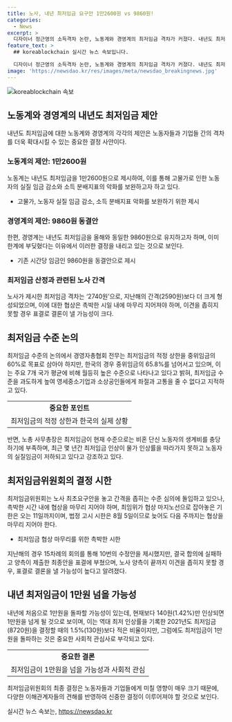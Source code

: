 ```yaml
---
title: 노사, 내년 최저임금 요구안 1만2600원 vs 9860원!
categories:
  - News
excerpt: >
  디자이너 정근영의 소득격차 논란, 노동계와 경영계의 최저임금 격차가 커졌다. 내년도 최저임금 논의에서 노사는 1만2600원, 경영계는 9860원을 제시하며 격차가 2740원에 이르렀다. 노사는 고물가와 소득분배 악화 등을 근거로 1만2600원을 주장하고, 경영계는 지급능력을 강조하며 9860원을 제시했다. 한국노총은 최저임금의 실질감소를 우려하며 27.8%의 증액을 주장했고, 한국경영자총협회는 최저임금을 낮추어 영세기업과 소상공인에게 고통을 줄 수 없다고 주장했다. 앞으로 남은 협상기한이 촉박한 상황에서 최저임금 인상 여부에 관심이 집중되고 있다. (문자수: 150)
feature_text: >
  ## koreablockchain 실시간 뉴스 속보입니다.

  디자이너 정근영의 소득격차 논란, 노동계와 경영계의 최저임금 격차가 커졌다. 내년도 최저임금 논의에서 노사는 1만2600원, 경영계는 9860원을 제시하며 격차가 2740원에 이르렀다. 노사는 고물가와 소득분배 악화 등을 근거로 1만2600원을 주장하고, 경영계는 지급능력을 강조하며 9860원을 제시했다. 한국노총은 최저임금의 실질감소를 우려하며 27.8%의 증액을 주장했고, 한국경영자총협회는 최저임금을 낮추어 영세기업과 소상공인에게 고통을 줄 수 없다고 주장했다. 앞으로 남은 협상기한이 촉박한 상황에서 최저임금 인상 여부에 관심이 집중되고 있다. (문자수: 150)
image: 'https://newsdao.kr/res/images/meta/newsdao_breakingnews.jpg'
---
```


<p><img src="https://newsdao.kr/res/images/meta/newsdao_breakingnews.jpg" alt="koreablockchain 속보" /></p>

<h2 data-ke-size="size26">노동계와 경영계의 내년도 최저임금 제안</h2>

<p data-ke-size="size16">내년도 최저임금에 대한 노동계와 경영계의 각각의 제안은 노동자들과 기업들 간의 격차를 더욱 확대시킬 수 있는 중요한 결정 사안이다.</p>

<h3>노동계의 제안: 1만2600원</h3>

<p data-ke-size="size16">노동계는 내년도 최저임금을 1만2600원으로 제시하여, 이를 통해 고물가로 인한 노동자의 실질 임금 감소와 소득 분배지표의 악화를 보완하고자 하고 있다.</p>

<ul>
    <li>고물가, 노동자 실질 임금 감소, 소득 분배지표 악화를 보완하기 위한 제시</li>
</ul>

<h3>경영계의 제안: 9860원 동결안</h3>

<p data-ke-size="size16">한편, 경영계는 내년도 최저임금을 올해와 동일한 9860원으로 유지하고자 하며, 이미 한계에 부딪혔다는 이유에서 이러한 결정을 내리고 있는 것으로 보인다.</p>

<ul>
    <li>기존 시간당 임금인 9860원을 동결안으로 제시</li>
</ul>

<h3>최저임금 산정과 관련된 노사 간격</h3>

<p data-ke-size="size16">노사가 제시한 최저임금 격차는 ‘2740원’으로, 지난해의 간격(2590원)보다 더 크게 형성되었으며, 이에 대한 협상은 촉박한 시일 내에 마무리 지어져야 하며, 이견을 좁히지 못할 경우 표결로 결론이 낼 가능성이 크다.</p>

<h2 data-ke-size="size26">최저임금 수준 논의</h2>

<p data-ke-size="size16">최저임금 수준의 논의에서 경영자총협회 전무는 최저임금의 적정 상한을 중위임금의 60%로 목표로 삼아야 하지만, 한국의 경우 중위임금의 65.8%를 넘어서고 있으며, 이는 주요 7개 국가 평균에 비해 월등히 높은 수준으로 나타나고 있다고 밝혀, 최저임금 수준을 과도하게 높여 영세중소기업과 소상공인들에게 좌절과 고통을 줄 수 없다고 지적하고 있다.</p>

<table>
  <tr>
    <td style="text-align: center; height: 17px;"><b>중요한 포인트</b></td>
  </tr>
  <tr>
    <td style="text-align: center; height: 17px;">최저임금의 적정 상한과 한국의 실제 상황</td>
  </tr>
</table>

<p data-ke-size="size16">반면, 노총 사무총장은 최저임금이 현재 수준으로는 비혼 단신 노동자의 생계비를 충당하기에 부족하며, 최근 몇 년간 최저임금 인상이 물가 인상률을 따라가지 못하고 노동자의 실질임금이 저하되고 있다고 강조하고 있다.</p>

<h2 data-ke-size="size26">최저임금위원회의 결정 시한</h2>

<p data-ke-size="size16">최저임금위원회는 노사 최초요구안을 놓고 간격을 좁히는 수준 심의에 돌입하고 있으나, 촉박한 시간 내에 협상을 마무리 지어야 하며, 최임위가 협상 마지노선으로 잡아놓은 기한은 오는 11일까지이며, 법정 고시 시한은 8월 5일이므로 늦어도 다음 주까지는 협상을 마무리 지어야 한다.</p>

<ul>
    <li>최저임금 협상 마무리를 위한 촉박한 시한</li>
</ul>

<p data-ke-size="size16">지난해의 경우 15차례의 회의를 통해 10번의 수정안을 제시했지만, 결국 합의에 실패하고 양측이 제출한 최종안을 표결에 부쳤으며, 노사 양측이 끝까지 이견을 좁히지 못할 경우, 표결로 결론을 낼 가능성이 높다고 알려졌다.</p>

<h2 data-ke-size="size26">내년 최저임금이 1만원 넘을 가능성</h2>

<p data-ke-size="size16">내년에 처음으로 1만원을 돌파할 가능성이 있는데, 현재보다 140원(1.42%)만 인상되면 1만원을 넘게 될 것으로 보이며, 이는 역대 최저 인상률을 기록한 2021년도 최저임금(8720원)을 결정할 때의 1.5%(130원)보다 적은 비율이지만, 그럼에도 최저임금이 1만원을 돌파하는 것은 중요한 사회적 관심사로 부각되고 있다.</p>

<table>
  <tr>
    <td style="text-align: center; height: 17px;"><b>중요한 결론</b></td>
  </tr>
  <tr>
    <td style="text-align: center; height: 17px;">최저임금이 1만원을 넘을 가능성과 사회적 관심</td>
  </tr>
</table>

<p data-ke-size="size16">최저임금위원회의 최종 결정은 노동자들과 기업들에게 미칠 영향이 매우 크기 때문에, 다양한 이해관계자들의 견해를 반영하여 신중한 결정이 이루어져야 할 것으로 보인다.</p>
실시간 뉴스 속보는, <a href="https://newsdao.kr" rel="dofollow">https://newsdao.kr</a>


